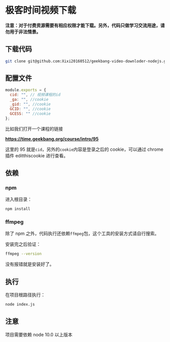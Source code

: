 # 极客时间视频下载

**注意：对于付费资源需要有相应权限才能下载。另外，代码只做学习交流用途，请勿用于非法情景。**

## 下载代码

```bash
git clone git@github.com:Xixi20160512/geekbang-video-downloder-nodejs.git
```

## 配置文件

```javascript
module.exports = {
  cid: "", // 视频课程的id
  _ga: "", //cookie
  _gid: "", //cookie
  GCID: "", //cookie
  GCESS: "" //cookie
};
```

比如我们打开一个课程的链接

**https://time.geekbang.org/course/intro/95**

这里的 95 就是`cid`，另外的`cookie`内容是登录之后的 cookie，可以通过 chrome 插件 editthiscookie 进行查看。

## 依赖

### npm

进入根目录：

```bash
npm install
```

### ffmpeg

除了 npm 之外，代码执行还依赖`ffmpeg`包，这个工具的安装方式请自行搜索。

安装完之后验证：

```bash
ffmpeg --version
```

没有报错就是安装好了。

## 执行

在项目根路径执行：

```bash
node index.js
```

## 注意

项目需要依赖 node 10.0 以上版本
